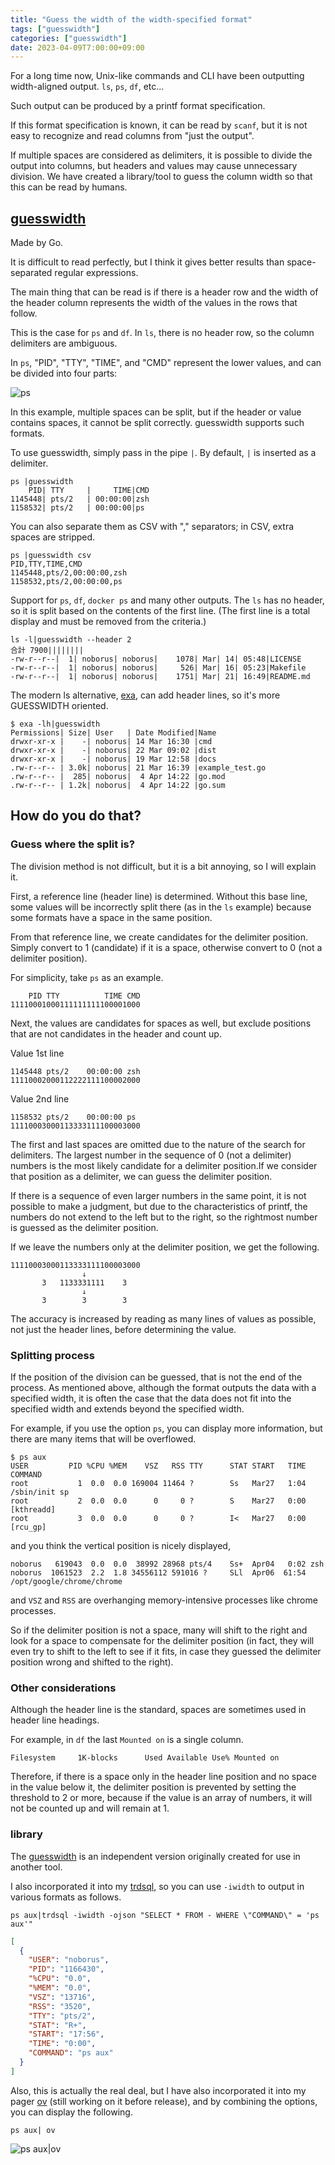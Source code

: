 ```yaml
---
title: "Guess the width of the width-specified format"
tags: ["guesswidth"]
categories: ["guesswidth"]
date: 2023-04-09T7:00:00+09:00
---
```

For a long time now, Unix-like commands and CLI have been outputting width-aligned output.
`ls`, `ps`, `df`, etc...

Such output can be produced by a printf format specification.

If this format specification is known, it can be read by `scanf`,
but it is not easy to recognize and read columns from "just the output".

If multiple spaces are considered as delimiters, it is possible to divide the output into columns,
but headers and values may cause unnecessary division.
We have created a library/tool to guess the column width so that this can be read by humans.

## [guesswidth](https://github.com/noborus/guesswidth)

Made by Go.

It is difficult to read perfectly, but I think it gives better results than space-separated regular expressions.

The main thing that can be read is if there is a header row and the width of the header column represents the width of the values in the rows that follow.

This is the case for `ps` and `df`. In `ls`, there is no header row, so the column delimiters are ambiguous.

In `ps`, "PID", "TTY", "TIME", and "CMD" represent the lower values, and can be divided into four parts:

![ps](https://storage.googleapis.com/zenn-user-upload/ca97c96cd09e-20230408.png)

In this example, multiple spaces can be split, but if the header or value contains spaces, it cannot be split correctly. guesswidth supports such formats.

To use guesswidth, simply pass in the pipe `|`. By default, `|` is inserted as a delimiter.

```console
ps |guesswidth
    PID| TTY     |     TIME|CMD 
1145448| pts/2   | 00:00:00|zsh
1158532| pts/2   | 00:00:00|ps
```

You can also separate them as CSV with "," separators; in CSV, extra spaces are stripped.

```console
ps |guesswidth csv
PID,TTY,TIME,CMD
1145448,pts/2,00:00:00,zsh
1158532,pts/2,00:00:00,ps
```

Support for `ps`, `df`, `docker ps` and many other outputs. The `ls` has no header,
so it is split based on the contents of the first line.
(The first line is a total display and must be removed from the criteria.)

```console
ls -l|guesswidth --header 2
合計 7900||||||||
-rw-r--r--|  1| noborus| noborus|    1078| Mar| 14| 05:48|LICENSE
-rw-r--r--|  1| noborus| noborus|     526| Mar| 16| 05:23|Makefile
-rw-r--r--|  1| noborus| noborus|    1751| Mar| 21| 16:49|README.md
````

The modern ls alternative, [exa](https://github.com/ogham/exa),
can add header lines, so it's more GUESSWIDTH oriented.

```console
$ exa -lh|guesswidth
Permissions| Size| User   | Date Modified|Name
drwxr-xr-x |    -| noborus| 14 Mar 16:30 |cmd
drwxr-xr-x |    -| noborus| 22 Mar 09:02 |dist
drwxr-xr-x |    -| noborus| 19 Mar 12:58 |docs
.rw-r--r-- | 3.0k| noborus| 21 Mar 16:39 |example_test.go
.rw-r--r-- |  285| noborus|  4 Apr 14:22 |go.mod
.rw-r--r-- | 1.2k| noborus|  4 Apr 14:22 |go.sum
```

## How do you do that?

### Guess where the split is?

The division method is not difficult, but it is a bit annoying, so I will explain it.

First, a reference line (header line) is determined. Without this base line,
some values will be incorrectly split there (as in the `ls` example)
because some formats have a space in the same position.

From that reference line, we create candidates for the delimiter position.
Simply convert to 1 (candidate) if it is a space, otherwise convert to 0 (not a delimiter position).

For simplicity, take `ps` as an example.

```
    PID TTY          TIME CMD
11110001000111111111100001000
```

Next, the values are candidates for spaces as well,
but exclude positions that are not candidates in the header and count up.

Value 1st line

```
1145448 pts/2    00:00:00 zsh
11110002000112222111100002000
```

Value 2nd line

```
1158532 pts/2    00:00:00 ps
11110003000113333111100003000
```

The first and last spaces are omitted due to the nature of the search for delimiters.
The largest number in the sequence of 0 (not a delimiter) numbers is the most likely
candidate for a delimiter position.If we consider that position as a delimiter,
we can guess the delimiter position.

If there is a sequence of even larger numbers in the same point,
it is not possible to make a judgment, but due to the characteristics of printf,
the numbers do not extend to the left but to the right,
so the rightmost number is guessed as the delimiter position.

If we leave the numbers only at the delimiter position, we get the following.

```
11110003000113333111100003000
                ↓
       3   1133331111    3
                ↓
       3        3        3
```

The accuracy is increased by reading as many lines of values as possible,
not just the header lines, before determining the value.

### Splitting process

If the position of the division can be guessed, that is not the end of the process.
As mentioned above, although the format outputs the data with a specified width,
it is often the case that the data does not fit into the specified width
and extends beyond the specified width.

For example, if you use the option ``ps``,
you can display more information, but there are many items that will be overflowed.

```console
$ ps aux
USER         PID %CPU %MEM    VSZ   RSS TTY      STAT START   TIME COMMAND
root           1  0.0  0.0 169004 11464 ?        Ss   Mar27   1:04 /sbin/init sp
root           2  0.0  0.0      0     0 ?        S    Mar27   0:00 [kthreadd]
root           3  0.0  0.0      0     0 ?        I<   Mar27   0:00 [rcu_gp]
```

and you think the vertical position is nicely displayed,

```console
noborus   619043  0.0  0.0  38992 28968 pts/4    Ss+  Apr04   0:02 zsh
noborus  1061523  2.2  1.8 34556112 591016 ?     SLl  Apr06  61:54 /opt/google/chrome/chrome
```

and ``VSZ`` and ``RSS`` are overhanging memory-intensive processes like chrome processes.

So if the delimiter position is not a space, many will shift to the right and look
for a space to compensate for the delimiter position
(in fact, they will even try to shift to the left to see if it fits,
in case they guessed the delimiter position wrong and shifted to the right).

### Other considerations

Although the header line is the standard, spaces are sometimes used in header line headings.

For example, in ``df`` the last ``Mounted on`` is a single column.

```
Filesystem     1K-blocks      Used Available Use% Mounted on
```

Therefore, if there is a space only in the header line position
and no space in the value below it, the delimiter position is prevented
by setting the threshold to 2 or more, because if the value is an array of numbers,
it will not be counted up and will remain at 1.

### library

The [guesswidth](https://github.com/noborus/guesswidth) is an independent version
originally created for use in another tool.

I also incorporated it into my [trdsql](https://github.com/noborus/trdsql),
so you can use `-iwidth` to output in various formats as follows.

```console
ps aux|trdsql -iwidth -ojson "SELECT * FROM - WHERE \"COMMAND\" = 'ps aux'"
```

```json
[
  {
    "USER": "noborus",
    "PID": "1166430",
    "%CPU": "0.0",
    "%MEM": "0.0",
    "VSZ": "13716",
    "RSS": "3520",
    "TTY": "pts/2",
    "STAT": "R+",
    "START": "17:56",
    "TIME": "0:00",
    "COMMAND": "ps aux"
  }
]
```

Also, this is actually the real deal,
but I have also incorporated it into my pager [ov](https://github.com/noborus/ov)
(still working on it before release), and by combining the options, you can display the following.

```console
ps aux| ov
```

![ps aux|ov](https://storage.googleapis.com/zenn-user-upload/24bf4ea05edb-20230408.gif)
